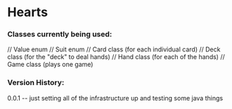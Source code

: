 # Hearts

### Classes currently being used:
// Value enum
// Suit enum
// Card class (for each individual card)
// Deck class (for the "deck" to deal hands)
// Hand class (for each of the hands)
// Game class (plays one game)

### Version History:

0.0.1 -- just setting all of the infrastructure up and testing some java things